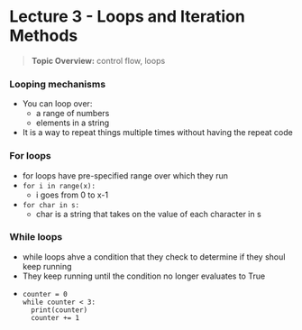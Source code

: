 # Lecture 3 - Loops and Iteration Methods

> **Topic Overview:** control flow, loops

### Looping mechanisms
- You can loop over:
  - a range of numbers
  - elements in a string
- It is a way to repeat things multiple times without having the repeat code

### For loops
- for loops have pre-specified range over which they run
- ``` for i in range(x): ```
  - i goes from 0 to x-1
- ``` for char in s: ```
  - char is a string that takes on the value of each character in s
 
### While loops
- while loops ahve a condition that they check to determine if they shoul keep running
- They keep running until the condition no longer evaluates to True
- ```
  counter = 0
  while counter < 3:
    print(counter)
    counter += 1
  ```

 
  
